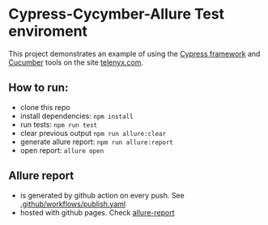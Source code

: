 # Cypress-Cycymber-Allure Test enviroment


This project demonstrates an example of using the [Cypress framework](https://www.cypress.io/) and [Cucumber](https://cucumber.io/) tools on the site [telenyx.com](https://telnyx.com/).


## How to run:

-   clone this repo
-   install dependencies: `npm install`
-   run tests: `npm run test`
-   clear previous output `npm run allure:clear`
-   generate allure report: `npm run allure:report`
-   open report: `allure open`

## Allure report

-   is generated by github action on every push. See [.github/workflows/publish.yaml](.github/workflows/allure.yaml)
-   hosted with github pages. Check [allure-report](https://vvoldi.github.io/telnyx/)

